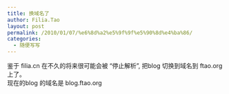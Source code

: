 ```yaml
---
title: 换域名了
author: Filia.Tao
layout: post
permalink: /2010/01/07/%e6%8d%a2%e5%9f%9f%e5%90%8d%e4%ba%86/
categories:
  - 随便写写
---
```

鉴于 filia.cn 在不久的将来很可能会被 “停止解析”, 把blog 切换到域名到 ftao.org 上了。  
现在的blog 的域名是 blog.ftao.org